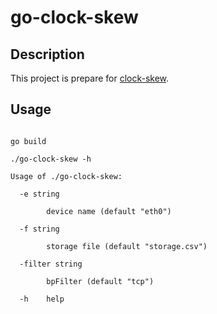 # go-clock-skew
## Description
This project is prepare for [clock-skew](https://github.com/xiaoxuanzi/clock-skew).
## Usage
<pre><code>
go build<br>
./go-clock-skew -h<br>
Usage of ./go-clock-skew:<br>
  -e string<br>
    	device name (default "eth0")<br>
  -f string<br>
    	storage file (default "storage.csv")<br>
  -filter string<br>
    	bpFilter (default "tcp")<br>
  -h	help<br>
</pre></code>
